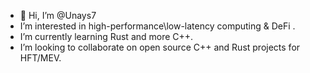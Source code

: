 - 👋 Hi, I’m @Unays7
- I’m interested in high-performance\low-latency computing & DeFi .
- I’m currently learning Rust and more C++.
- I’m looking to collaborate on open source C++ and Rust projects for HFT/MEV.

<!---
Unays7/Unays7 is a ✨ special ✨ repository because its `README.md` (this file) appears on your GitHub profile.
You can click the Preview link to take a look at your changes.
--->
